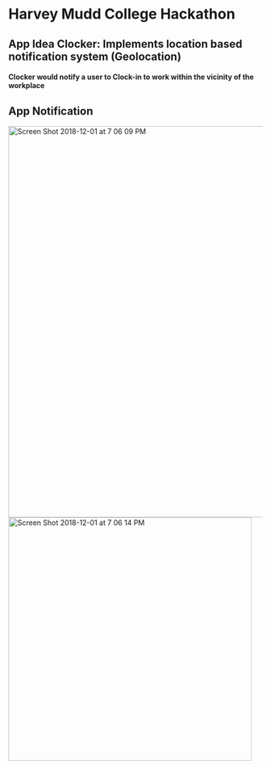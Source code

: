 # Harvey Mudd College Hackathon
## App Idea Clocker: Implements location based notification system (Geolocation)
#### Clocker would notify a user to Clock-in to work within the vicinity of the workplace

## App Notification
<img width="775" alt="Screen Shot 2018-12-01 at 7 06 09 PM" src="https://user-images.githubusercontent.com/57783476/178598690-7ecd3f62-17eb-4960-bcf1-4ca2fb1a5abf.png">
<img width="482" alt="Screen Shot 2018-12-01 at 7 06 14 PM" src="https://user-images.githubusercontent.com/57783476/178598538-74bf3985-e947-496b-a99e-1f7d15ad55b7.png">

